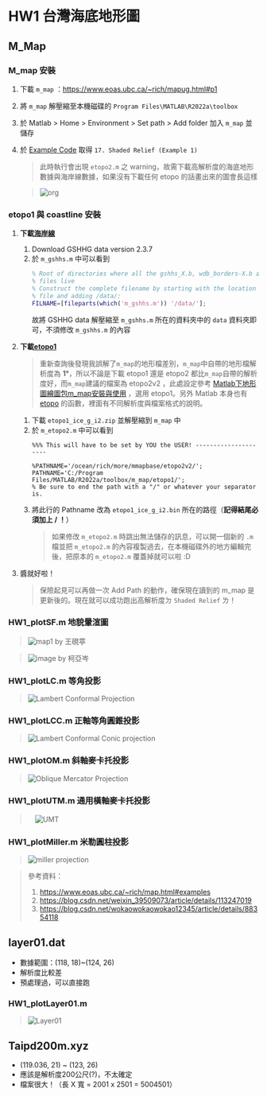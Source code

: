 # HW1 台灣海底地形圖

## M_Map
### M_map 安裝
1. 下載 `m_map` ：https://www.eoas.ubc.ca/~rich/mapug.html#p1
2. 將 `m_map` 解壓縮至本機磁碟的 `Program Files\MATLAB\R2022a\toolbox`
3. 於 Matlab > Home > Environment > Set path > Add folder 加入 `m_map` 並儲存
4. 於 [Example Code](https://www.eoas.ubc.ca/~rich/map.html#examples)  取得 `17. Shaded Relief (Example 1)`

   > 此時執行會出現 `etopo2.m` 之 warning，故需下載高解析度的海底地形數據與海岸線數據，如果沒有下載任何 etopo 的話畫出來的圖會長這樣
  
   > ![org](https://user-images.githubusercontent.com/28960431/222408041-e9a1badf-5ccb-4c5f-b595-962067b8f726.jpg)
 
### etopo1 與 coastline 安裝
1. **下載[海岸線](https://www.ngdc.noaa.gov/mgg/shorelines/gshhs.html)**
    1. Download GSHHG data version 2.3.7
    2. 於 `m_gshhs.m` 中可以看到
       ```m
       % Root of directories where all the gshhs_X.b, wdb_borders-X.b and wdb_rivers_X.
       % files live
       % Construct the complete filename by starting with the location of this
       % file and adding /data/:
       FILNAME=[fileparts(which('m_gshhs.m')) '/data/'];
       ```
       故將 GSHHG data 解壓縮至 `m_gshhs.m` 所在的資料夾中的 `data` 資料夾即可，不須修改 `m_gshhs.m` 的內容

2. **下載[etopo1](https://www.ngdc.noaa.gov/mgg/global/relief/ETOPO1/data/ice_surface/grid_registered/binary/)**
    > 重新查詢後發現我誤解了`m_map`的地形檔差別，`m_map`中自帶的地形檔解析度為 **1°**，所以不論是下載 etopo1 還是 etopo2 都比`m_map`自帶的解析度好，而`m_map`建議的檔案為 etopo2v2 ，此處設定參考 [Matlab下地形圖繪圖包m_map安裝與使用](https://blog.csdn.net/weixin_39509073/article/details/113247019) ，選用 etopo1。另外 Matlab 本身也有 [etopo](https://www.mathworks.com/help/map/ref/etopo.html) 的函數，裡面有不同解析度與檔案格式的說明。

    1. 下載 `etopo1_ice_g_i2.zip` 並解壓縮到 `m_map` 中
    2. 於 `m_etopo2.m` 中可以看到
       ```
       %%% This will have to be set by YOU the USER! ---------------------

       %PATHNAME='/ocean/rich/more/mmapbase/etopo2v2/';
       PATHNAME='C:/Program Files/MATLAB/R2022a/toolbox/m_map/etopo1/';   
       % Be sure to end the path with a "/" or whatever your separator is.
       ```
    3. 將此行的 Pathname 改為 `etopo1_ice_g_i2.bin` 所在的路徑（**記得結尾必須加上 / ！**）
       > 如果修改 `m_etopo2.m` 時跳出無法儲存的訊息，可以開一個新的 `.m` 檔並把 `m_etopo2.m` 的內容複製過去，在本機磁碟外的地方編輯完後，把原本的 `m_etopo2.m` 覆蓋掉就可以啦 :D
 
 3. 醬就好啦！
    > 保險起見可以再做一次 Add Path 的動作，確保現在讀到的 m_map 是更新後的。現在就可以成功跑出高解析度ㄉ `Shaded Relief` ㄌ！
 
### HW1_plotSF.m **地貌暈渲圖**
> ![map1](https://user-images.githubusercontent.com/28960431/222152913-4a2ac5d5-90d1-407b-869d-0f87a41e4e98.png)
> by 王硯葶

> ![image](https://user-images.githubusercontent.com/126145166/222143598-46c7dac2-6007-433f-88ba-23ff27373e85.jpg)
> by 柯亞岑

### HW1_plotLC.m **等角投影**
> ![Lambert Conformal Projection](https://user-images.githubusercontent.com/28960431/222171211-237738f2-580a-419f-b072-0ff61f970541.png)

### HW1_plotLCC.m **正軸等角圓錐投影**
> ![Lambert Conformal Conic projection](https://user-images.githubusercontent.com/126145166/222165932-812935a3-60dc-475b-a5c1-d9adbe3ea774.jpg)

### HW1_plotOM.m **斜軸麥卡托投影**
> ![Oblique Mercator Projection](https://user-images.githubusercontent.com/28960431/222169463-d3012645-99df-4460-8002-cf40a9ae21f6.png)

### HW1_plotUTM.m **通用橫軸麥卡托投影**
>　![UMT](https://user-images.githubusercontent.com/28960431/222169764-761b11dc-e368-4ecc-b9ac-f50d2c483b97.png)

### HW1_plotMiller.m **米勒圓柱投影**
> ![miller projection](https://user-images.githubusercontent.com/126145166/222170860-81f5564f-3831-4848-a1d8-48ea21bac349.jpg)

> 參考資料：
> 1. https://www.eoas.ubc.ca/~rich/map.html#examples
> 2. https://blog.csdn.net/weixin_39509073/article/details/113247019
> 3. https://blog.csdn.net/wokaowokaowokao12345/article/details/88354118

## layer01.dat
* 數據範圍：(118, 18)~(124, 26)
* 解析度比較差
* 預處理過，可以直接跑

###  HW1_plotLayer01.m
> ![Layer01](https://user-images.githubusercontent.com/28960431/222131023-61233794-2374-4111-ad53-4d01a66490c6.png)

## Taipd200m.xyz
  * (119.036, 21) ~ (123, 26)
  * 應該是解析度200公尺(?)，不太確定
  * 檔案很大！（長 X 寬 = 2001 x 2501 = 5004501）
 
